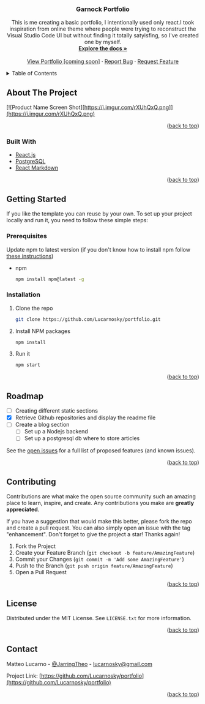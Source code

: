 <div id="top"></div>
<!--
*** Thanks for checking out the Best-README-Template. If you have a suggestion
*** that would make this better, please fork the repo and create a pull request
*** or simply open an issue with the tag "enhancement".
*** Don't forget to give the project a star!
*** Thanks again! Now go create something AMAZING! :D
-->



<!-- PROJECT SHIELDS -->
<!--
*** I'm using markdown "reference style" links for readability.
*** Reference links are enclosed in brackets [ ] instead of parentheses ( ).
*** See the bottom of this document for the declaration of the reference variables
*** for contributors-url, forks-url, etc. This is an optional, concise syntax you may use.
*** https://www.markdownguide.org/basic-syntax/#reference-style-links
-->

<!-- PROJECT LOGO -->
<!--<br />
<div align="center">
  <a href="https://github.com/Lucarnosky/portfolio">
    <img src="images/logo.png" alt="Logo" width="80" height="80">
  </a>-->

<h3 align="center">Garnock Portfolio</h3>

  <p align="center">
    This is me creating a basic portfolio, I intentionally used only react.I took inspiration from online theme where people were trying to reconstruct the Visual Studio Code UI but without finding it totally satyisfing, so I've created one by myself.
    <br />
    <a href="https://github.com/Lucarnosky/portfolio"><strong>Explore the docs »</strong></a>
    <br />
    <br />
    <a href="#">View Portfolio [coming soon]</a>
    ·
    <a href="https://github.com/Lucarnosky/portfolio/issues">Report Bug</a>
    ·
    <a href="https://github.com/Lucarnosky/portfolio/issues">Request Feature</a>
  </p>
</div>



<!-- TABLE OF CONTENTS -->
<details>
  <summary>Table of Contents</summary>
  <ol>
    <li>
      <a href="#about-the-project">About The Project</a>
      <ul>
        <li><a href="#built-with">Built With</a></li>
      </ul>
    </li>
    <li>
      <a href="#getting-started">Getting Started</a>
      <ul>
        <li><a href="#prerequisites">Prerequisites</a></li>
        <li><a href="#installation">Installation</a></li>
      </ul>
    </li>
    <li><a href="#roadmap">Roadmap</a></li>
    <li><a href="#contributing">Contributing</a></li>
    <li><a href="#contact">Contact</a></li>
  </ol>
</details>



<!-- ABOUT THE PROJECT -->
## About The Project

[![Product Name Screen Shot][https://i.imgur.com/rXUhQxQ.png]](https://i.imgur.com/rXUhQxQ.png)

<p align="right">(<a href="#top">back to top</a>)</p>



### Built With

* [React.js](https://reactjs.org/)
* [PostgreSQL](https://www.postgresql.org/)
* [React Markdown](https://github.com/remarkjs/react-markdown)

<p align="right">(<a href="#top">back to top</a>)</p>



<!-- GETTING STARTED -->
## Getting Started

If you like the template you can reuse by your own. To set up your project locally and run it,
you need to follow these simple steps:

### Prerequisites

Update npm to latest version (if you don't know how to install npm follow [these instructions](https://phoenixnap.com/kb/install-node-js-npm-on-windows))
* npm
  ```sh
  npm install npm@latest -g
  ```

### Installation

1. Clone the repo
   ```sh
   git clone https://github.com/Lucarnosky/portfolio.git
   ```
2. Install NPM packages
   ```sh
   npm install
   ```
3. Run it
   ```sh
   npm start
   ```

<p align="right">(<a href="#top">back to top</a>)</p>


<!-- ROADMAP -->
## Roadmap

- [ ] Creating different static sections
- [x] Retrieve Github repositories and display the readme file
- [ ] Create a blog section
    - [ ] Set up a Nodejs backend
    - [ ] Set up a postgresql db where to store articles

See the [open issues](https://github.com/Lucarnosky/portfolio/issues) for a full list of proposed features (and known issues).

<p align="right">(<a href="#top">back to top</a>)</p>



<!-- CONTRIBUTING -->
## Contributing

Contributions are what make the open source community such an amazing place to learn, inspire, and create. Any contributions you make are **greatly appreciated**.

If you have a suggestion that would make this better, please fork the repo and create a pull request. You can also simply open an issue with the tag "enhancement".
Don't forget to give the project a star! Thanks again!

1. Fork the Project
2. Create your Feature Branch (`git checkout -b feature/AmazingFeature`)
3. Commit your Changes (`git commit -m 'Add some AmazingFeature'`)
4. Push to the Branch (`git push origin feature/AmazingFeature`)
5. Open a Pull Request

<p align="right">(<a href="#top">back to top</a>)</p>



<!-- LICENSE -->
## License

Distributed under the MIT License. See `LICENSE.txt` for more information.

<p align="right">(<a href="#top">back to top</a>)</p>



<!-- CONTACT -->
## Contact

Matteo Lucarno - [@JarringTheo](https://twitter.com/JarringTheo) - lucarnosky@gmail.com

Project Link: [https://github.com/Lucarnosky/portfolio](https://github.com/Lucarnosky/portfolio)

<p align="right">(<a href="#top">back to top</a>)</p>


<!-- MARKDOWN LINKS & IMAGES -->
<!-- https://www.markdownguide.org/basic-syntax/#reference-style-links -->
[contributors-shield]: https://img.shields.io/github/contributors/Lucarnosky/portfolio.svg?style=for-the-badge
[contributors-url]: https://github.com/Lucarnosky/portfolio/graphs/contributors
[forks-shield]: https://img.shields.io/github/forks/Lucarnosky/portfolio.svg?style=for-the-badge
[forks-url]: https://github.com/Lucarnosky/portfolio/network/members
[stars-shield]: https://img.shields.io/github/stars/Lucarnosky/portfolio.svg?style=for-the-badge
[stars-url]: https://github.com/Lucarnosky/portfolio/stargazers
[issues-shield]: https://img.shields.io/github/issues/Lucarnosky/portfolio.svg?style=for-the-badge
[issues-url]: https://github.com/Lucarnosky/portfolio/issues
[license-shield]: https://img.shields.io/github/license/Lucarnosky/portfolio.svg?style=for-the-badge
[license-url]: https://github.com/Lucarnosky/portfolio/blob/master/LICENSE.txt
[linkedin-shield]: https://img.shields.io/badge/-LinkedIn-black.svg?style=for-the-badge&logo=linkedin&colorB=555
[linkedin-url]: https://linkedin.com/in/matteo-lucarno-b22575188
[product-screenshot]: images/screenshot.png